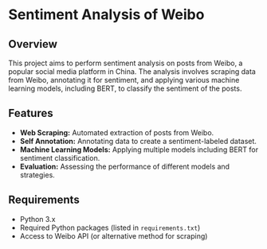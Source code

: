 # Sentiment Analysis of Weibo

## Overview

This project aims to perform sentiment analysis on posts from Weibo, a popular social media platform in China. The analysis involves scraping data from Weibo, annotating it for sentiment, and applying various machine learning models, including BERT, to classify the sentiment of the posts.

## Features

- **Web Scraping:** Automated extraction of posts from Weibo.
- **Self Annotation:** Annotating data to create a sentiment-labeled dataset.
- **Machine Learning Models:** Applying multiple models including BERT for sentiment classification.
- **Evaluation:** Assessing the performance of different models and strategies.

## Requirements

- Python 3.x
- Required Python packages (listed in `requirements.txt`)
- Access to Weibo API (or alternative method for scraping)